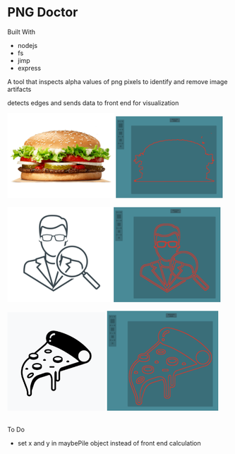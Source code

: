 # PNG Doctor

Built With
* nodejs
* fs
* jimp
* express

A tool that inspects alpha values of png pixels to identify and remove image artifacts

detects edges and sends data to front end for visualization

<span><img width="48%" src="./public/assets/images/readme/burger.png"></span>
<span><img width="48%" src="./public/assets/images/readme/data-vis.png"></span><br><br>
<img width="47%" src="./public/assets/images/readme/search-pre.png">
<img width="48%" src="./public/assets/images/readme/search-post.png"><br><br>
<img width="44%" src="./public/assets/images/readme/pizza-pre.png">
<img width="50%" src="./public/assets/images/readme/pizza-post.png"><br><br>

To Do

* set x and y in maybePile object instead of front end calculation